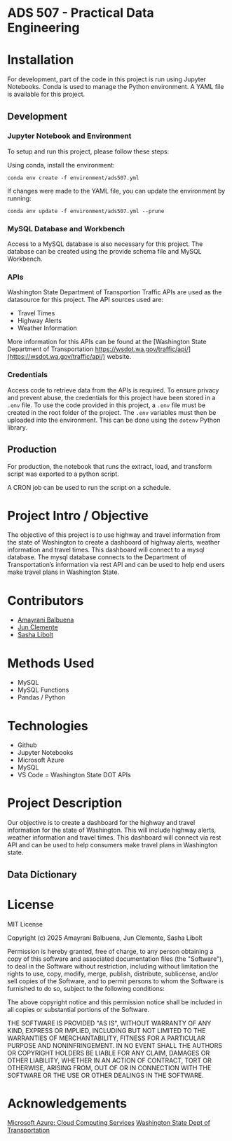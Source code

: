 # ADS 507 - Practical Data Engineering

# Installation

For development, part of the code in this project is run using Jupyter Notebooks. Conda is used to manage the Python environment. A YAML file is available for this project.

## Development

### Jupyter Notebook and Environment

To setup and run this project, please follow these steps:

Using conda, install the environment:

`conda env create -f environment/ads507.yml`

If changes were made to the YAML file, you can update the environment by running:

`conda env update -f environment/ads507.yml --prune`

### MySQL Database and Workbench

Access to a MySQL database is also necessary for this project. The database can be created using the provide schema file and MySQL Workbench.

### APIs

Washington State Department of Transportion Traffic APIs are used as the datasource for this project. The API sources used are:

- Travel Times
- Highway Alerts
- Weather Information

More information for this APIs can be found at the [Washington State Department of Transportation https://wsdot.wa.gov/traffic/api/](https://wsdot.wa.gov/traffic/api/) website.

### Credentials

Access code to retrieve data from the APIs is required. To ensure privacy and prevent abuse, the credentials for this project have been stored in a `.env` file. To use the code provided in this project, a `.env` file must be created in the root folder of the project. The `.env` variables must then be uploaded into the environment. This can be done using the `dotenv` Python library.

## Production

For production, the notebook that runs the extract, load, and transform script was exported to a python script.

A CRON job can be used to run the script on a schedule.

# Project Intro / Objective

The objective of this project is to use highway and travel information from the state of Washington to create a dashboard of highway alerts, weather information and travel times. This dashboard will connect to a mysql database. The mysql database connects to the Department of Transportation’s information via rest API and can be used to help end users make travel plans in Washington State.

# Contributors

- [Amayrani Balbuena](https://github.com/amayranib)
- [Jun Clemente](https://github.com/junclemente)
- [Sasha Libolt](https://github.com/slibolt)

# Methods Used

- MySQL
- MySQL Functions
- Pandas / Python

# Technologies

- Github
- Jupyter Notebooks
- Microsoft Azure
- MySQL
- VS Code
  = Washington State DOT APIs

# Project Description

Our objective is to create a dashboard for the highway and travel information for the state of Washington. This will include highway alerts, weather information and travel times. This dashboard will connect via rest API and can be used to help consumers make travel plans in Washington state.

## Data Dictionary

# License

MIT License

Copyright (c) 2025 Amayrani Balbuena, Jun Clemente, Sasha Libolt

Permission is hereby granted, free of charge, to any person obtaining a copy of this software and associated documentation files (the "Software"), to deal in the Software without restriction, including without limitation the rights to use, copy, modify, merge, publish, distribute, sublicense, and/or sell copies of the Software, and to permit persons to whom the Software is furnished to do so, subject to the following conditions:

The above copyright notice and this permission notice shall be included in all copies or substantial portions of the Software.

THE SOFTWARE IS PROVIDED "AS IS", WITHOUT WARRANTY OF ANY KIND, EXPRESS OR IMPLIED, INCLUDING BUT NOT LIMITED TO THE WARRANTIES OF MERCHANTABILITY, FITNESS FOR A PARTICULAR PURPOSE AND NONINFRINGEMENT. IN NO EVENT SHALL THE AUTHORS OR COPYRIGHT HOLDERS BE LIABLE FOR ANY CLAIM, DAMAGES OR OTHER LIABILITY, WHETHER IN AN ACTION OF CONTRACT, TORT OR OTHERWISE, ARISING FROM, OUT OF OR IN CONNECTION WITH THE SOFTWARE OR THE USE OR OTHER DEALINGS IN THE SOFTWARE.

# Acknowledgements

[Microsoft Azure: Cloud Computing Services](https://azure.microsoft.com)
[Washington State Dept of Transportation](https://wsdot.wa.gov/traffic/api/)
